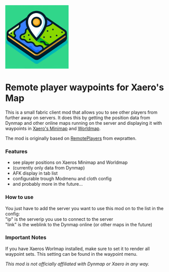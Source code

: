 <img src="src/main/resources/assets/remote_player_waypoints_for_xaero/icon.png" alt="icon" style="float: none; margin-right: 10px;" width="200" height="auto" />

# Remote player waypoints for Xaero's Map



This is a small fabric client mod that allows you to see other players from further away on servers.
It does this by getting the position data from Dynmap and other online maps running on the server and displaying it with waypoints in [Xaero's Minimap](https://modrinth.com/mod/xaeros-minimap) and [Worldmap](https://modrinth.com/mod/xaeros-world-map).

The mod is originally based on [RemotePlayers](https://github.com/ewpratten/remoteplayers) from ewpratten.

### Features
- see player positions on Xaeros Minimap and Worldmap
- (currently only data from Dynmap)
- AFK display in tab list
- configurable trough Modmenu and cloth config
- and probably more in the future...

### How to use
You just have to add the server you want to use this mod on to the list in the config:<br>
"ip" is the serverip you use to connect to the server<br>
"link" is the weblink to the Dynmap online (or other maps in the future)

### Important Notes
If you have Xaeros Worlmap installed, make sure to set it to render all waypoint sets. This setting can be found in the waypoint menu.

_This mod is not officially affiliated with Dynmap or Xaero in any way._
